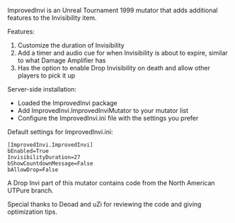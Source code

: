 ImprovedInvi is an Unreal Tournament 1999 mutator that adds additional features to the Invisibility item.

Features:
1) Customize the duration of Invisibility
2) Add a timer and audio cue for when Invisibility is about to expire, similar to what Damage Amplifier has
3) Has the option to enable Drop Invisibility on death and allow other players to pick it up

Server-side installation:
- Loaded the ImprovedInvi package
- Add ImprovedInvi.ImprovedInviMutator to your mutator list
- Configure the ImprovedInvi.ini file with the settings you prefer

Default settings for ImprovedInvi.ini:

```
[ImprovedInvi.ImprovedInvi]
bEnabled=True
InvisibilityDuration=27
bShowCountdownMessage=False
bAllowDrop=False
```

A Drop Invi part of this mutator contains code from the North American UTPure branch.

Special thanks to Deoad and uZi for reviewing the code and giving optimization tips.

